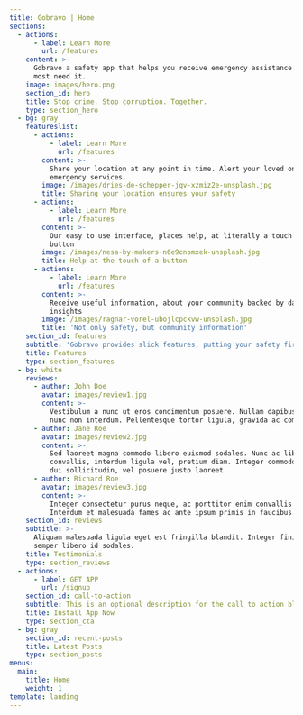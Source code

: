 ```yaml
---
title: Gobravo | Home
sections:
  - actions:
      - label: Learn More
        url: /features
    content: >-
      Gobravo a safety app that helps you receive emergency assistance when you
      most need it.
    image: images/hero.png
    section_id: hero
    title: Stop crime. Stop corruption. Together.
    type: section_hero
  - bg: gray
    featureslist:
      - actions:
          - label: Learn More
            url: /features
        content: >-
          Share your location at any point in time. Alert your loved ones and
          emergency services.
        image: /images/dries-de-schepper-jqv-xzmiz2e-unsplash.jpg
        title: Sharing your location ensures your safety
      - actions:
          - label: Learn More
            url: /features
        content: >-
          Our easy to use interface, places help, at literally a touch of a
          button
        image: /images/nesa-by-makers-n6e9cnomxek-unsplash.jpg
        title: Help at the touch of a button
      - actions:
          - label: Learn More
            url: /features
        content: >-
          Receive useful information, about your community backed by data and
          insights
        image: /images/ragnar-vorel-ubojlcpckvw-unsplash.jpg
        title: 'Not only safety, but community information'
    section_id: features
    subtitle: 'Gobravo provides slick features, putting your safety first.'
    title: Features
    type: section_features
  - bg: white
    reviews:
      - author: John Doe
        avatar: images/review1.jpg
        content: >-
          Vestibulum a nunc ut eros condimentum posuere. Nullam dapibus quis
          nunc non interdum. Pellentesque tortor ligula, gravida ac commodo eu.
      - author: Jane Roe
        avatar: images/review2.jpg
        content: >-
          Sed laoreet magna commodo libero euismod sodales. Nunc ac libero
          convallis, interdum ligula vel, pretium diam. Integer commodo sem at
          dui sollicitudin, vel posuere justo laoreet.
      - author: Richard Roe
        avatar: images/review3.jpg
        content: >-
          Integer consectetur purus neque, ac porttitor enim convallis vitae.
          Interdum et malesuada fames ac ante ipsum primis in faucibus.
    section_id: reviews
    subtitle: >-
      Aliquam malesuada ligula eget est fringilla blandit. Integer finibus
      semper libero id sodales. 
    title: Testimonials
    type: section_reviews
  - actions:
      - label: GET APP
        url: /signup
    section_id: call-to-action
    subtitle: This is an optional description for the call to action block.
    title: Install App Now
    type: section_cta
  - bg: gray
    section_id: recent-posts
    title: Latest Posts
    type: section_posts
menus:
  main:
    title: Home
    weight: 1
template: landing
---
```


